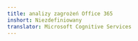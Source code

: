 ```yaml
---
title: analizy zagrożeń Office 365
inshort: Niezdefiniowany
translator: Microsoft Cognitive Services
---
```





